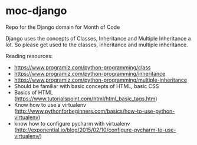 # moc-django
Repo for the Django domain for Month of Code


Django uses the concepts of Classes, Inheritance and Multiple Inheritance a lot. So please get used to the classes, inheritance and multiple inheritance. 

Reading resources:

- https://www.programiz.com/python-programming/class
- https://www.programiz.com/python-programming/inheritance
- https://www.programiz.com/python-programming/multiple-inheritance
- Should be familiar with basic concepts of HTML, basic CSS
- Basics of HTML (https://www.tutorialspoint.com/html/html_basic_tags.htm)
- Know how to use a virtualenv (http://www.pythonforbeginners.com/basics/how-to-use-python-virtualenv) 
- know how to configure pycharm with virtualenv (http://exponential.io/blog/2015/02/10/configure-pycharm-to-use-virtualenv/)
 
